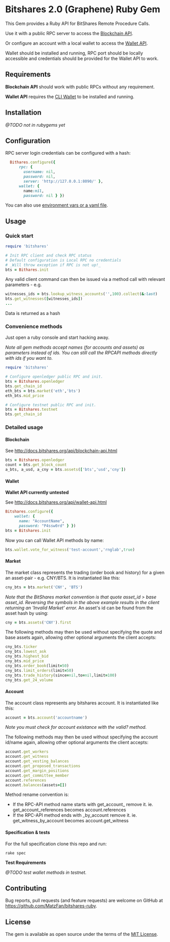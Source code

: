 # Bitshares 2.0 (Graphene) Ruby Gem

This Gem provides a Ruby API for BitShares Remote Procedure Calls.

Use it with a public RPC server to access the
[Blockchain API](http://docs.bitshares.org/api/blockchain-api.html).

Or configure an account with a local wallet to access the
[Wallet API](http://docs.bitshares.org/api/wallet-api.html).

Wallet should be installed and running, RPC port should be locally
accessible and credentials should be provided for the Wallet API to
work.

## Requirements

**Blockchain API** should work with public RPCs without any requirement.

**Wallet API** requires the [CLI Wallet](http://docs.bitshares.org/integration/apps/cliwallet.html) to be installed and running.

## Installation

_@TODO not in rubygems yet_

## Configuration

RPC server login credentials can be configured with a hash:

```ruby
  Bithares.configure({
      rpc: {
        username: nil,
        password: nil,
        server: 'http://127.0.0.1:8090/' },
      wallet: {
        name:nil,
        password: nil } })
```

You can also use [environment vars or a yaml file](wiki/Configuration).

## Usage

### Quick start

```ruby
require 'bitshares'

# Init RPC client and check RPC status
# Default configuration is Local RPC no credentials
# _Will throw exception if RPC is not up!_
bts = Bithares.init
```
Any valid client command can then be issued via a method call with relevant
parameters - e.g.

```ruby
witnesses_ids = bts.lookup_witness_accounts('',100).collect(&:last)
bts.get_witnesses([witnesses_ids])
...
```

Data is returned as a hash

###  Convenience methods

Just open a ruby console and start hacking away.

_Note all gem methods accept names (for accounts and assets) as parameters
instead of ids. You can still call the RPCAPI methods directly with ids if you
want to._

```ruby
require 'bitshares'

# Configure openledger public RPC and init.
bts = Bitshares.openledger
bts.get_chain_id
eth_bts = bts.market('eth','bts')
eth_bts.mid_price

# Configure testnet public RPC and init.
bts = Bitshares.testnet
bts.get_chain_id
```

### Detailed usage

#### Blockchain

See http://docs.bitshares.org/api/blockchain-api.html

```Ruby
bts = Bitshares.openledger
count = bts.get_block_count
a_bts, a_usd, a_cny = bts.assets(['bts','usd','cny'])
```

#### Wallet

**Wallet API currently untested**

See http://docs.bitshares.org/api/wallet-api.html

```Ruby
Bitshares.configure({
    wallet: {
      name: "AccountName",
      password: "P4ssw0rd" } })
bts = Bitshares.init
```

Now you can call Wallet API methods by name:

```Ruby
bts.wallet.vote_for_witness('test-account','rnglab',true)
```

#### Market

The market class represents the trading (order book and history) for a given an
asset-pair - e.g. CNY/BTS. It is instantiated like this:

```Ruby
cny_bts = bts.market('CNY', 'BTS')
```

_Note that the BitShares market convention is that quote asset_id > base asset_id.
Reversing the symbols in the above example results in the client returning  an
'Invalid Market' error._ An asset's id can be found from the asset hash by using:

```Ruby
cny = bts.assets('CNY').first
```

The following methods may then be used without specifying the quote and base
assets again, allowing other optional arguments the client accepts:

```Ruby
cny_bts.ticker
cny_bts.lowest_ask
cny_bts.highest_bid
cny_bts.mid_price
cny_bts.order_book(limit=50)
cny_bts.limit_orders(limit=50)
cny_bts.trade_history(since=nil,to=nil,limit=100)
cny_bts.get_24_volume

```

#### Account

The account class represents any bitshares account. It is instantiated like this:

```Ruby
account = bts.account('accountname')
```

_Note you must check for account existance with the valid? method._

The following methods may then be used without specifying the account id/name
again, allowing other optional arguments the client accepts:

```Ruby
account.get_workers
account.get_witness
account.get_vesting_balances
account.get_proposed_transactions
account.get_margin_positions
account.get_committee_member
account.references
account.balances(assets=[])
```

Method rename convention is:

* If the RPC-API method name starts with get_account_ remove it.
ie. get_account_references becomes account.references
* If the RPC-API method ends with _by_account remove it.
ie. get_witness_by_account becomes account.get_witness

#### Specification & tests

For the full specification clone this repo and run:

`rake spec`

**Test Requirements**

_@TODO test wallet methods in testnet._

## Contributing

Bug reports, pull requests (and feature requests) are welcome on GitHub at https://github.com/MatzFan/bitshares-ruby.

## License

The gem is available as open source under the terms of the [MIT License](http://opensource.org/licenses/MIT).
